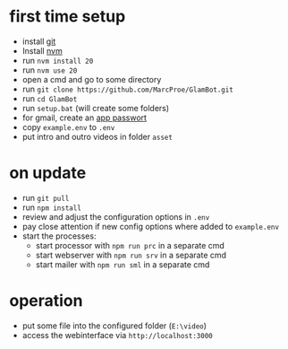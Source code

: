 # first time setup
* install [git](https://git-scm.com/downloads/win)
* Install [nvm](https://github.com/coreybutler/nvm-windows)
* run `nvm install 20`
* run `nvm use 20`
* open a cmd and go to some directory
* run `git clone https://github.com/MarcProe/GlamBot.git`
* run `cd GlamBot`
* run `setup.bat` (will create some folders)
* for gmail, create an [app passwort](https://myaccount.google.com/apppasswords)
* copy `example.env` to `.env`
* put intro and outro videos in folder `asset`

# on update
* run `git pull`
* run `npm install`
* review and adjust the configuration options in `.env`
* pay close attention if new config options where added to `example.env`
* start the processes:
  * start processor with `npm run prc` in a separate cmd
  * start webserver with `npm run srv` in a separate cmd
  * start mailer with `npm run sml` in a separate cmd

# operation
* put some file into the configured folder (`E:\video`)
* access the webinterface via `http://localhost:3000`